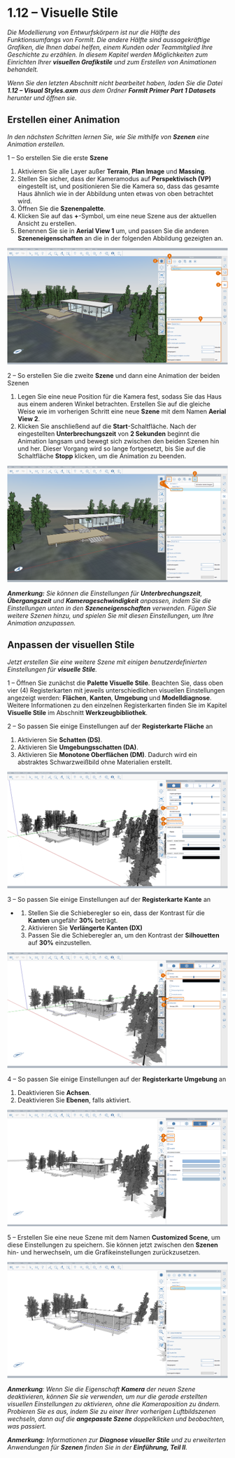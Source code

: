 # 1.12 – Visuelle Stile

_Die Modellierung von Entwurfskörpern ist nur die Hälfte des Funktionsumfangs von FormIt. Die andere Hälfte sind aussagekräftige Grafiken, die Ihnen dabei helfen, einem Kunden oder Teammitglied Ihre Geschichte zu erzählen. In diesem Kapitel werden Möglichkeiten zum Einrichten Ihrer_ _**visuellen Grafikstile**_ _und zum Erstellen von Animationen behandelt._

_Wenn Sie den letzten Abschnitt nicht bearbeitet haben, laden Sie die Datei_ _**1.12 – Visual Styles.axm**_ _aus dem Ordner_ _**FormIt Primer Part 1 Datasets** herunter und öffnen sie._

## **Erstellen einer Animation**

_In den nächsten Schritten lernen Sie, wie Sie mithilfe von_ _**Szenen**_ _eine Animation erstellen._

1 – So erstellen Sie die erste **Szene**

1. Aktivieren Sie alle Layer außer **Terrain**, **Plan Image** und **Massing**.
2. Stellen Sie sicher, dass der Kameramodus auf **Perspektivisch (VP)** eingestellt ist, und positionieren Sie die Kamera so, dass das gesamte Haus ähnlich wie in der Abbildung unten etwas von oben betrachtet wird.
3. Öffnen Sie die **Szenenpalette**.
4. Klicken Sie auf das **+**-Symbol, um eine neue Szene aus der aktuellen Ansicht zu erstellen.
5. Benennen Sie sie in **Aerial View 1** um, und passen Sie die anderen **Szeneneigenschaften** an die in der folgenden Abbildung gezeigten an.

![](<../../.gitbook/assets/0 (17) (1).png>)

2 – So erstellen Sie die zweite **Szene** und dann eine Animation der beiden Szenen

1. Legen Sie eine neue Position für die Kamera fest, sodass Sie das Haus aus einem anderen Winkel betrachten. Erstellen Sie auf die gleiche Weise wie im vorherigen Schritt eine neue **Szene** mit dem Namen **Aerial View 2**.
2. Klicken Sie anschließend auf die **Start**-Schaltfläche. Nach der eingestellten **Unterbrechungszeit** von **2 Sekunden** beginnt die Animation langsam und bewegt sich zwischen den beiden Szenen hin und her. Dieser Vorgang wird so lange fortgesetzt, bis Sie auf die Schaltfläche **Stopp** klicken, um die Animation zu beenden.

![](<../../.gitbook/assets/1 (12) (1).png>)

_**Anmerkung:**_ _Sie können die Einstellungen für_ _**Unterbrechungszeit**,_ _**Übergangszeit** und_ _**Kamerageschwindigkeit**_ _anpassen, indem Sie die Einstellungen unten in den_ _**Szeneneigenschaften** verwenden. Fügen Sie weitere Szenen hinzu, und spielen Sie mit diesen Einstellungen, um Ihre Animation anzupassen._

## **Anpassen der visuellen Stile**

_Jetzt erstellen Sie eine weitere Szene mit einigen benutzerdefinierten Einstellungen für **visuelle Stile**._

1 – Öffnen Sie zunächst die **Palette Visuelle Stile**. Beachten Sie, dass oben vier (4) Registerkarten mit jeweils unterschiedlichen visuellen Einstellungen angezeigt werden: **Flächen**, **Kanten**, **Umgebung** und **Modelldiagnose**. Weitere Informationen zu den einzelnen Registerkarten finden Sie im Kapitel **Visuelle Stile** im Abschnitt **Werkzeugbibliothek**.

2 – So passen Sie einige Einstellungen auf der **Registerkarte Fläche** an

1. Aktivieren Sie **Schatten (DS)**.
2. Aktivieren Sie **Umgebungsschatten (DA)**.
3. Aktivieren Sie **Monotone Oberflächen (DM)**. Dadurch wird ein abstraktes Schwarzweißbild ohne Materialien erstellt.

![](<../../.gitbook/assets/2 (20) (1).png>)

3 – So passen Sie einige Einstellungen auf der **Registerkarte Kante** an

*
   1. Stellen Sie die Schieberegler so ein, dass der Kontrast für die **Kanten** ungefähr **30%** beträgt.
   2. Aktivieren Sie **Verlängerte Kanten (DX)**
   3. Passen Sie die Schieberegler an, um den Kontrast der **Silhouetten** auf **30%** einzustellen.

![](<../../.gitbook/assets/3 (11) (1).png>)

4 – So passen Sie einige Einstellungen auf der **Registerkarte Umgebung** an

1. Deaktivieren Sie **Achsen**.
2. Deaktivieren Sie **Ebenen**, falls aktiviert.

![](<../../.gitbook/assets/4 (8) (2).png>)

5 – Erstellen Sie eine neue Szene mit dem Namen **Customized Scene**, um diese Einstellungen zu speichern. Sie können jetzt zwischen den **Szenen** hin- und herwechseln, um die Grafikeinstellungen zurückzusetzen.

![](<../../.gitbook/assets/5 (6) (1).png>)

_**Anmerkung**: Wenn Sie die Eigenschaft_ _**Kamera**_ _der neuen Szene deaktivieren, können Sie sie verwenden, um nur die gerade erstellten visuellen Einstellungen zu aktivieren, ohne die Kameraposition zu ändern. Probieren Sie es aus, indem Sie zu einer Ihrer vorherigen Luftbildszenen wechseln, dann auf die_ _**angepasste Szene**_ _doppelklicken und beobachten, was passiert._

_**Anmerkung:**_ _Informationen zur_ _**Diagnose visueller Stile**_ _und zu erweiterten Anwendungen für_ _**Szenen** finden Sie in der_ _**Einführung, Teil II**._
